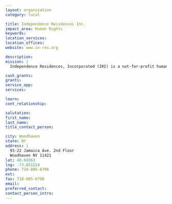 ```yaml
---
layout: organization
category: local

title: Independence Residences Inc.
impact_area: Human Rights
keywords: 
location_services: 
location_offices: 
website: www.in-res.org

description: 
mission: |
  Independence Residences, Incorporated (IRI) is a not-for-profit human service agency, committed to supporting the highest quality of life for adults with developmental disabilities, visual and other impairments, by providing innovative residential and community support services. This commitment is rooted in integrity, growing as a supportive extended family: starting with our consumers and the talented men and women who comprise our agency staff and Board; extending to our family partners, civic and professional; the communities where we live and work; and reaching all the way to the homes of the individuals who comprise our greater service family. IRI's mission begins with the dreams in the hearts of our consumers, is strengthened by their community of supporters and nurtured by IRI's ever-widening circle of supports, turning dreams into reality. 

cash_grants: 
grants: 
service_opp: 
services: 

learn: 
cont_relationship: 

salutation: 
first_name: 
last_name: 
title_contact_person: 

city: Woodhaven
state: NY
address: |
  93-22 Jamaica Ave. 2nd Floor  
  Woodhaven NY 11421
lat: 40.69363
lng: -73.851524
phone: 718-805-6796
ext: 
fax: 718-805-6798
email: 
preferred_contact: 
contact_person_intro: 
---
```

